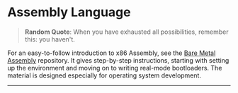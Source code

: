 # Assembly Language

> **Random Quote**: When you have exhausted all possibilities, remember this: you haven't.

For an easy-to-follow introduction to x86 Assembly, see the [Bare Metal Assembly](https://github.com/raymondmwaura-osdev/Bare-Metal-Assembly) repository. It gives step-by-step instructions, starting with setting up the environment and moving on to writing real-mode bootloaders. The material is designed especially for operating system development.

---
